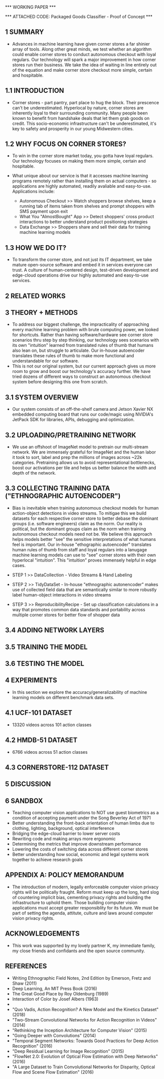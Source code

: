 *** WORKING PAPER ***

*** ATTACHED CODE:  Packaged Goods Classifier - Proof of Concept ***

## 1 SUMMARY

* Advances in machine learning have given corner stores a far shinier array of tools.  Along other great minds, we test whether an algorithm could enable corner stores to conduct autonomous checkout with loyal regulars. Our technology will spark a major improvement in how corner stores run their business.  We take the idea of waiting in line entirely out of the equation and make corner store checkout more simple, certain and hospitable.

## 1.1 INTRODUCTION

* Corner stores - part pantry, part place to hug the block. Their prescence can't be underestimated.  Hyperlocal by nature, corner stores are inherently loyal to their surrounding community. Many people been known to benefit from handshake deals that let them grab goods on credit. This socio-economic infrastructure can't be underestimated, it's key to safety and prosperity in our young Midwestern cities. 

## 1.2 WHY FOCUS ON CORNER STORES? 

* To win in the corner store market today, you gotta have loyal regulars.  Our technology focuses on making them more simple, certain and hospitable.

* What unique about our service is that it accesses machine learning programs remotely rather than installing them on actual computers - so applications are highly automated, readily avaliable and easy-to-use.  Applications include: 
	* Autonomous Checkout >> Watch shoppers browse shelves, keep a running tab of items taken from shelves and prompt shoppers with SMS payment upon exit
	* What You "AlmostBought" App >> Detect shoppers' cross product interactions to better understand product positioning strategies 
	* Data Exchange >> Shoppers share and sell their data for training machine learning models

## 1.3 HOW WE DO IT?

* To transform the corner store, and not just its IT department, we take mature open-source software and embed it in services everyone can trust. A culture of human-centered design, test-driven development and edge-cloud operations drive our highly automated and easy-to-use services.
	
## 2 RELATED WORKS

## 3 THEORY + METHODS

* To address our biggest challenge, the impracticality of approaching every machine learning problem with brute computing power, we looked for shortcuts. Rather than having software/hardware see corner store scenarios thru step by step thinking, our technology sees scenarios with its own "intuition" learned from translated rules of thumb that humans also lean on, but struggle to articulate. Our in-house autoencoder translates these rules of thumb to make more functional and understandable for our software.
* This is not our original system, but our current approach gives us more room to grow and boost our technology's accuracy further. We have tried dozens of different ways to construct an autonomous checkout system before designing this one from scratch.  

## 3.1 SYSTEM OVERVIEW

* Our system consists of an off-the-shelf camera and Jetson Xavier NX embedded computing board that runs our code/magic using NVIDIA's JetPack SDK for libraries, APIs, debugging and optimization.

## 3.2 UPLOADING/PRETRAINING NETWORK

* We use an offshoot of ImageNet model to pretrain our multi-stream network. We are immensely grateful for ImageNet and the human labor it took to sort, label and prep the millions of images across ~22k categories. Pretraining allows us to avoid representational bottlenecks, boost our activations per tile and helps us better balance the width and depth of the network.

## 3.3 COLLECTING TRAINING DATA ("ETHNOGRAPHIC AUTOENCODER")

* Bias is inevitable when training autonomous checkout models for human action-object detections in video streams. To mitigae this we build datasets for each respective corner store to better debase the dominant groups (i.e. software engineers) claim as the norm. Our reality is political, but the dominant groups claim as the norm when training autonomous checkout models need not be. We believe this approach helps models better "see" the sensitive interpretations of what humans feel is important.  Our in-house "ethographic autoencoder" translates human rules of thumb from staff and loyal regulars into a lanugage machine learning models can use to "see" corner stores with their own hyperlocal "intuition".  This "intuition" proves immensely helpful in edge cases.

* STEP 1 >> DataCollection - Video Streams & Hand Labeling 
* STEP 2 >> TidyDataSet - In-house "ethnographic autonencoder" makes use of collected field data that are semantically similar to more robustly label human-object interactions in video streams
* STEP 3 >> ReproducibilityRecipe - Set up classification calculations in a way that promotes common data standards and portability across multiple corner stores for better flow of shopper data

## 3.4 ADDING NETWORK LAYERS

## 3.5 TRAINING THE MODEL

## 3.6 TESTING THE MODEL

## 4 EXPERIMENTS

* In this section we explore the accuracy/generalizability of machine learning models on different benchmark data sets.

## 4.1 UCF-101 DATASET

* 13320 videos across 101 action classes

## 4.2 HMDB-51 DATASET

* 6766 videos across 51 action classes

## 4.3  CORNERSTORE-112 DATASET

## 5 DISCUSSION

## 6 SANDBOX

* Teaching computer vision applications to NOT use guest biometrics as a condition of accepting payment under the Song Beverley Act of 1971
* Better understanding the front-back orientation of human limbs due to clothing, lighting, background, optical interference
* Bridging the edge-cloud barrier to lower server costs 
* Rewriting code and making arrays more ergonomic
* Determining the metrics that improve downstream performance
* Lowering the costs of switching data across different corner stores
* Better understanding how social, economic and legal systems work together to achieve research goals 

## APPENDIX A: POLICY MEMORANDUM

* The introduction of modern, legally enforceable computer vision privacy rights will be politically fraught.  Reform must keep up the long, hard slog of countering implicit bias, cementing privacy rights and building the infrastructure to uphold them. Those building computer vision applications must accept greater responsiblity for its future. We must be part of setting the agenda, attitute, culture and laws around computer vision privacy rights.

## ACKNOWLEDGEMENTS

* This work was supported by my lovely partner K, my immediate family, my close friends and confidants and the open source community. 

## REFERENCES

* Writing Ethnographic Field Notes, 2nd Edition by Emerson, Fretz and Shaw (2011)
* Deep Learning, An MIT Press Book (2016)
* The Great Good Place by Roy Oldenburg (1989)
* Interaction of Color by Josef Albers (1963)
*
* "Quo Vadis, Action Recognition? A New Model and the Kinetics Dataset" (2018)
* "Two-Stream Convolutional Networks for Action Recognition in Videos" (2014)
* "Rethinking the Inception Architecture for Computer Vision" (2015)
* "Going Deeper with Convolutions" (2014)
* "Temporal Segment Networks: Towards Good Practices for Deep Action Recognition" (2016)
* "Deep Residual Learning for Image Recognition" (2015)
* "FlowNet 2.0: Evolution of Optical Flow Estimation with Deep Networks" (2016)
* "A Large Dataset to Train Convolutional Networks for Disparity, Optical Flow and Scene Flow Estimation" (2016)


